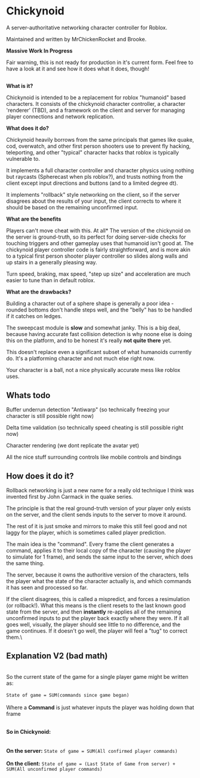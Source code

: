# Chickynoid

A server-authoritative networking character controller for Roblox.

Maintained and written by MrChickenRocket and Brooke.


**Massive Work In Progress**

Fair warning, this is not ready for production in it's current form.
Feel free to have a look at it and see how it does what it does, though!


## 

**What is it?**

Chickynoid is intended to be a replacement for roblox "humanoid" based characters. 
It consists of the chickynoid character controller, a character 'renderer' (TBD), and a framework on the client and server for managing player connections and network replication. 



**What does it do?**

Chickynoid heavily borrows from the same principals that games like quake, cod, overwatch, and other first person shooters use to prevent fly hacking, teleporting, and other "typical" character hacks that roblox is typically vulnerable to.

It implements a full character controller and character physics using nothing but raycasts (Spherecast when pls roblox?), and trusts nothing from the client except input directions and buttons (and to a limited degree dt).

It implements "rollback" style networking on the client, so if the server disagrees about the results of your input, the client corrects to where it should be based on the remaining unconfirmed input.



**What are the benefits**

Players can't move cheat with this. At all*
The version of the chickynoid on the server is ground-truth, so its perfect for doing server-side checks for touching triggers and other gameplay uses that humanoid isn't good at.
The chickynoid player controller code is fairly straightforward, and is more akin to a typical first person shooter player controller so slides along walls and up stairs in a generally pleasing way.

Turn speed, braking, max speed, "step up size" and acceleration are much easier to tune than in default roblox.



**What are the drawbacks?**

Building a character out of a sphere shape is generally a poor idea - rounded bottoms don't handle steps well, and the "belly" has to be handled if it catches on ledges.

The sweepcast module is **slow** and somewhat janky. This is a big deal, because having accurate fast collision detection is why noone else is doing this on the platform, and to be honest it's really **not quite there** yet.

This doesn't replace even a significant subset of what humanoids currently do. It's a platforming character and not much else right now.  

Your character is a ball, not a nice physically accurate mess like roblox uses.



## **Whats todo**

Buffer underrun detection "Antiwarp" (so technically freezing your character is still possible right now)

Delta time validation (so technically speed cheating is still possible right now)

Character rendering (we dont replicate the avatar yet)

All the nice stuff surrounding controls like mobile controls and bindings



## How does it do it?

Rollback networking is just a new name for a really old technique I think was invented first by John Carmack in the quake series.

The principle is that the real ground-truth version of your player only exists on the server, and the client sends inputs to the server to move it around.

The rest of it is just smoke and mirrors to make this still feel good and not laggy for the player, which is sometimes called player prediction.

The main idea is the "command". Every frame the client generates a command, applies it to their local copy of the character (causing the player to simulate for 1 frame), and sends the same input to the server, which does the same thing.

The server, because it owns the authoritive version of the characters, tells the player what the state of the character actually is, and which commands it has seen and processed so far.

If the client disagrees, this is called a mispredict, and forces a resimulation (or rollback!). What this means is the client resets to the last known good state from the server, and then **instantly** re-applies all of the remaining unconfirmed inputs to put the player back exactly where they were. If it all goes well, visually, the player should see little to no difference, and the game continues. If it doesn't go well, the player will feel a "tug" to correct them.\


## Explanation V2 (bad math)
\
So the current state of the game for a single player game might be written as:\
\
`State of game = SUM(commands since game began)`
\
\
Where a **Command** is just whatever inputs the player was holding down that frame

\
**So in Chickynoid:**\
\
\
**On the server:**
`State of game = SUM(All confirmed player commands)`\
\
**On the client:**
`State of game = (Last State of Game from server) + SUM(All unconfirmed player commands)`














